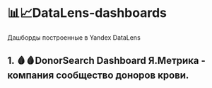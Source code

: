 # :bar_chart::chart_with_upwards_trend:DataLens-dashboards
Дашборды построенные в Yandex DataLens
## 1. :drop_of_blood::drop_of_blood:DonorSearch Dashboard Я.Метрика - компания сообщество доноров крови.
